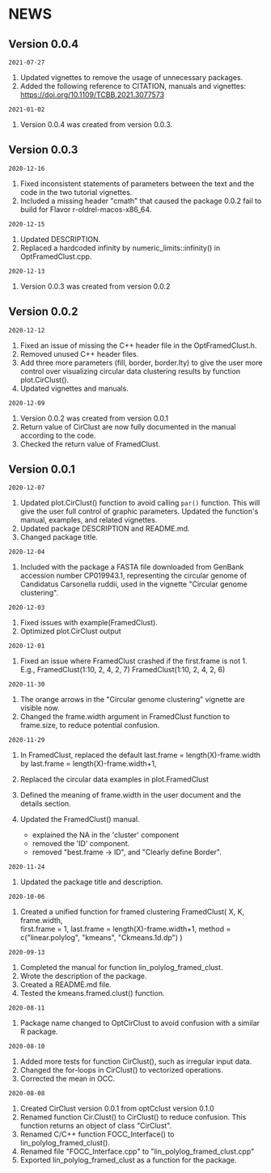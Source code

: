 # NEWS

## Version 0.0.4

    2021-07-27
  1. Updated vignettes to remove the usage of unnecessary packages.
  2. Added the following reference to CITATION, manuals and vignettes: <https://doi.org/10.1109/TCBB.2021.3077573>
  
    2021-01-02
  1. Version 0.0.4 was created from version 0.0.3.

## Version 0.0.3

    2020-12-16
  1. Fixed inconsistent statements of parameters between the text
     and the code in the two tutorial vignettes.
  2. Included a missing header "cmath" that caused the package 0.0.2 fail 
     to build for Flavor r-oldrel-macos-x86_64.


    2020-12-15
  1. Updated DESCRIPTION.
  2. Replaced a hardcoded infinity by numeric_limits<double>::infinity() in
     OptFramedClust.cpp.
  
  
    2020-12-13
  1. Version 0.0.3 was created from version 0.0.2


## Version 0.0.2

    2020-12-12
  
  1. Fixed an issue of missing the C++ header file <limits> in the OptFramedClust.h.
  2. Removed unused C++ header files.
  3. Add three more parameters (fill, border, border.lty) to give the user more control over visualizing circular data clustering results by function plot.CirClust().
  4. Updated vignettes and manuals.
  
  
    2020-12-09
  
  1. Version 0.0.2 was created from version 0.0.1
  2. Return value of CirClust are now fully documented in the manual according to the code.
  3. Checked the return value of FramedClust. 
  

## Version 0.0.1
    
    2020-12-07
    
  1. Updated plot.CirClust() function to avoid calling `par()` function. 
     This will give the user full control of graphic parameters.
     Updated the function's manual, examples, and related vignettes. 
  2. Updated package DESCRIPTION and README.md.
  3. Changed package title.
  
    
    2020-12-04
    
  1. Included with the package a FASTA file downloaded from
     GenBank accession number CP019943.1, representing the
     circular genome of Candidatus Carsonella ruddii, used
     in the vignette "Circular genome clustering".
  
  
    2020-12-03
    
  1. Fixed issues with example(FramedClust).
  2. Optimized plot.CirClust output  
    
    
    2020-12-01
  1. Fixed an issue where FramedClust crashed if the first.frame is
     not 1. E.g., 
        FramedClust(1:10, 2, 4, 2, 7)
        FramedClust(1:10, 2, 4, 2, 6)

    
    2020-11-30
    
  1. The orange arrows in the "Circular genome clustering" vignette
     are visible now.
  2. Changed the frame.width argument in FramedClust function to
     frame.size, to reduce potential confusion.
  
    
    2020-11-29
    
  1. In FramedClust, replaced the default 
        last.frame = length(X)-frame.width
     by 
        last.frame = length(X)-frame.width+1,
  
  2. Replaced the circular data examples in plot.FramedClust
  3. Defined the meaning of frame.width in the user document and the
  details section.
  4. Updated the FramedClust() manual. 
     + explained the NA in the 'cluster' component
     + removed the 'ID' component. 
     + removed "best.frame -> ID", and "Clearly define Border".
      
        
    2020-11-24

  1. Updated the package title and description. 
  
  
    2020-10-06
  
   1. Created a unified function for framed clustering 
  FramedClust(
    X, K, frame.width,     
    first.frame = 1,
    last.frame = length(X)-frame.width+1, 
    method = c("linear.polylog", "kmeans", "Ckmeans.1d.dp")
  )
  
<!--  2. create an R interface to lin_polylog_framed_clust 
  
  (do we need this seperate function, we are handeling all the framed clusters in the FramedClust function)
  
  lin.polylog.framed.clust(X, K, frame.width, first.frame, last.frame), inside which you call lin_polylog_framed_clust()
  
  For lin.polylog.framed.clust, the indices must be 1-based to be consistent with R;
  For lin_polylog_framed_clust, the indices must be 0-based to be consistent with C/C++.
-->

<!--  
    2020-09-29
  
  1. Do not export lin_polylog_framed_clust(), 
     kmeans.framed.clust(), quad.framed.clust() functions. Thus, we do not have to maintain three manuals that look almost identical.
     
  2. Reorder/rename the arguments to
  
  + lin_polylog_framed_clust(X, K, frame_width, first_frame, last_frame, prev, next)
  + kmeans.framed.clust(X, K, frame.width, first.frame, last.frame)
  + quad.framed.clust(X, K, frame.width, first.frame, last.frame) 
-->


    2020-09-13
  
  1. Completed the manual for function lin_polylog_framed_clust.
  2. Wrote the description of the package.
  3. Created a README.md file.
  4. Tested the kmeans.framed.clust() function.
    
    
    2020-08-11
    
  1. Package name changed to OptCirClust to avoid confusion with a
     similar R package.
  
    2020-08-10
  
  1. Added more tests for function CirClust(), such as irregular input data.
  2. Changed the for-loops in CirClust() to vectorized operations.
  3. Corrected the mean in OCC.
  
  
    2020-08-08
  
  1. Created CirClust version 0.0.1 from optCclust version 0.1.0
  2. Renamed function Cir.Clust() to CirClust() to reduce confusion.
     This function returns an object of class "CirClust".
  3. Renamed C/C++ function FOCC_Interface() to 
     lin_polylog_framed_clust().
  4. Renamed file "FOCC_Interface.cpp" to 
     "lin_polylog_framed_clust.cpp"
  5. Exported lin_polylog_framed_clust as a function for the package.

<!--  
    2020-08-08
  
  1. Shall we remove the following two arguments  (Yes)
       prev_k_f = -1,
       next_k_f = -1
       from FramedClust? I would think the user will never
       use them. Is so, will they cause confusion to the user?
-->  
  
